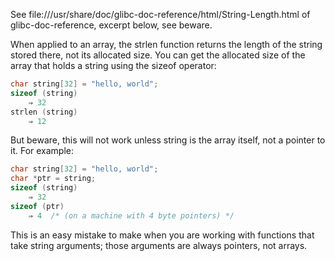 See file:///usr/share/doc/glibc-doc-reference/html/String-Length.html of glibc-doc-reference,
excerpt below, see beware.

When applied to an array, the strlen function returns the length of the string stored there, not its allocated size. You can get the allocated size of the array that holds a string using the sizeof operator:

```c
char string[32] = "hello, world";
sizeof (string)
    ⇒ 32
strlen (string)
    ⇒ 12
```

But beware, this will not work unless string is the array itself, not a pointer to it. For example:

```c
char string[32] = "hello, world";
char *ptr = string;
sizeof (string)
    ⇒ 32
sizeof (ptr)
    ⇒ 4  /* (on a machine with 4 byte pointers) */
```

This is an easy mistake to make when you are working with functions that take string arguments;
those arguments are always pointers, not arrays. 
